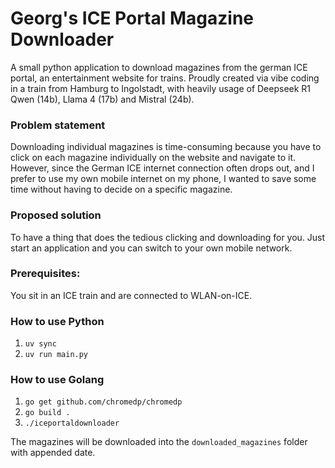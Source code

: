 # Georg's ICE Portal Magazine Downloader

A small python application to download magazines from the german ICE portal, an entertainment website for trains. Proudly created via vibe coding in a train from Hamburg to Ingolstadt, with heavily usage of Deepseek R1 Qwen (14b), Llama 4 (17b) and Mistral (24b).

### Problem statement 
Downloading individual magazines is time-consuming because you have to click on each magazine individually on the website and navigate to it. However, since the German ICE internet connection often drops out, and I prefer to use my own mobile internet on my phone, I wanted to save some time without having to decide on a specific magazine.

### Proposed solution
To have a thing that does the tedious clicking and downloading for you. Just start an application and you can switch to your own mobile network.

### Prerequisites: 
You sit in an ICE train and are connected to WLAN-on-ICE.

### How to use Python

1. `uv sync`
2. `uv run main.py`

### How to use Golang
1. `go get github.com/chromedp/chromedp`
2. `go build .`
3. `./iceportaldownloader`

The magazines will be downloaded into the `downloaded_magazines` folder with appended date.